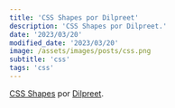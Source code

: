 ```yaml
---
title: 'CSS Shapes por Dilpreet'
description: 'CSS Shapes por Dilpreet.'
date: '2023/03/20'
modified_date: '2023/03/20'
image: /assets/images/posts/css.png
subtitle: 'css'
tags: 'css'
---
```


[CSS Shapes](https://superdesigner.co/resources/css-shapes) por [Dilpreet](https://twitter.com/dilpreetsio).
